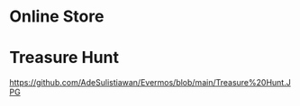 # Online Store

# Treasure Hunt

https://github.com/AdeSulistiawan/Evermos/blob/main/Treasure%20Hunt.JPG
